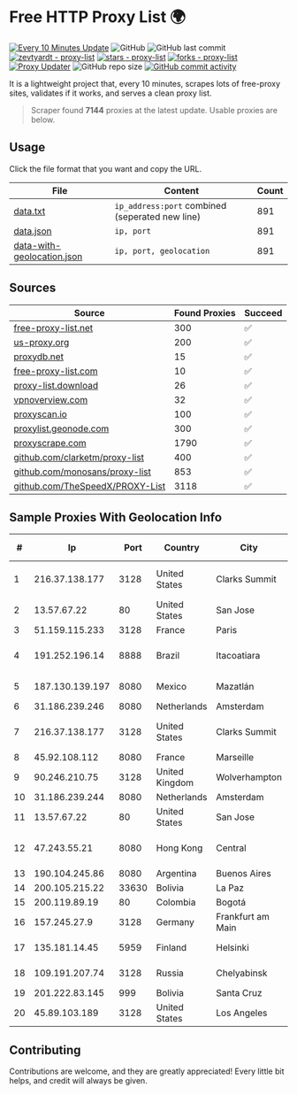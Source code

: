 
# Free HTTP Proxy List 🌍

[![Every 10 Minutes Update](https://github.com/mertguvencli/http-proxy-list/actions/workflows/main.yml/badge.svg?branch=main)](https://github.com/mertguvencli/http-proxy-list/actions/workflows/main.yml)
![GitHub](https://img.shields.io/github/license/mertguvencli/http-proxy-list)
![GitHub last commit](https://img.shields.io/github/last-commit/mertguvencli/http-proxy-list)
[![zevtyardt - proxy-list](https://img.shields.io/static/v1?label=zevtyardt&message=proxy-list&color=blue&logo=github)](https://github.com/zevtyardt/proxy-list "Go to GitHub repo")
[![stars - proxy-list](https://img.shields.io/github/stars/zevtyardt/proxy-list?style=social)](https://github.com/zevtyardt/proxy-list)
[![forks - proxy-list](https://img.shields.io/github/forks/zevtyardt/proxy-list?style=social)](https://github.com/zevtyardt/proxy-list)
[![Proxy Updater](https://github.com/zevtyardt/proxy-list/workflows/Proxy%20Updater/badge.svg)](https://github.com/zevtyardt/proxy-list/actions?query=workflow:"Proxy+Updater")
![GitHub repo size](https://img.shields.io/github/repo-size/zevtyardt/proxy-list)
[![GitHub commit activity](https://img.shields.io/github/commit-activity/m/zevtyardt/proxy-list?logo=commits)](https://github.com/zevtyardt/proxy-list/commits/main)

It is a lightweight project that, every 10 minutes, scrapes lots of free-proxy sites, validates if it works, and serves a clean proxy list.

> Scraper found **7144** proxies at the latest update. Usable proxies are below.

## Usage

Click the file format that you want and copy the URL.

|File|Content|Count|
|----|-------|-----|
|[data.txt](https://raw.githubusercontent.com/mertguvencli/http-proxy-list/main/proxy-list/data.txt)|`ip_address:port` combined (seperated new line)|891|
|[data.json](https://raw.githubusercontent.com/mertguvencli/http-proxy-list/main/proxy-list/data.json)|`ip, port`|891|
|[data-with-geolocation.json](https://raw.githubusercontent.com/mertguvencli/http-proxy-list/main/proxy-list/data-with-geolocation.json)|`ip, port, geolocation`|891|

## Sources

|Source|Found Proxies|Succeed|
|------|-------------|-------|
|[free-proxy-list.net](https://free-proxy-list.net)|300|✅|
|[us-proxy.org](https://www.us-proxy.org)|200|✅|
|[proxydb.net](http://proxydb.net)|15|✅|
|[free-proxy-list.com](https://free-proxy-list.com/?page=&port=&type%5B%5D=http&type%5B%5D=https&up_time=0&search=Search)|10|✅|
|[proxy-list.download](https://www.proxy-list.download/HTTP)|26|✅|
|[vpnoverview.com](https://vpnoverview.com/privacy/anonymous-browsing/free-proxy-servers)|32|✅|
|[proxyscan.io](https://www.proxyscan.io)|100|✅|
|[proxylist.geonode.com](https://proxylist.geonode.com/api/proxy-list?limit=300&page=1&sort_by=lastChecked&sort_type=desc&protocols=http,https)|300|✅|
|[proxyscrape.com](https://api.proxyscrape.com/v2/?request=displayproxies&protocol=http&timeout=10000&country=all&ssl=all&anonymity=all)|1790|✅|
|[github.com/clarketm/proxy-list](https://raw.githubusercontent.com/clarketm/proxy-list/master/proxy-list-raw.txt)|400|✅|
|[github.com/monosans/proxy-list](https://raw.githubusercontent.com/monosans/proxy-list/main/proxies/http.txt)|853|✅|
|[github.com/TheSpeedX/PROXY-List](https://raw.githubusercontent.com/TheSpeedX/PROXY-List/master/http.txt)|3118|✅|


## Sample Proxies With Geolocation Info

|#|Ip|Port|Country|City|Internet Service Provider|
|-|--|----|-------|----|-------------------------|
|1|216.37.138.177|3128|United States|Clarks Summit|Frontier Communications of America|
|2|13.57.67.22|80|United States|San Jose|Amazon.com, Inc.|
|3|51.159.115.233|3128|France|Paris|SCALEWAY|
|4|191.252.196.14|8888|Brazil|Itacoatiara|Locaweb Serviços de Internet S/A|
|5|187.130.139.197|8080|Mexico|Mazatlán|Uninet S.A. de C.V.|
|6|31.186.239.246|8080|Netherlands|Amsterdam|NetSkope Inc|
|7|216.37.138.177|3128|United States|Clarks Summit|Frontier Communications of America|
|8|45.92.108.112|8080|France|Marseille|Hosteur SAS|
|9|90.246.210.75|3128|United Kingdom|Wolverhampton|Energis UK|
|10|31.186.239.244|8080|Netherlands|Amsterdam|NetSkope Inc|
|11|13.57.67.22|80|United States|San Jose|Amazon.com, Inc.|
|12|47.243.55.21|8080|Hong Kong|Central|Alibaba (US) Technology Co., Ltd.|
|13|190.104.245.86|8080|Argentina|Buenos Aires|CPS|
|14|200.105.215.22|33630|Bolivia|La Paz|AXS Bolivia S. A.|
|15|200.119.89.19|80|Colombia|Bogotá|ETB - Colombia|
|16|157.245.27.9|3128|Germany|Frankfurt am Main|DigitalOcean, LLC|
|17|135.181.14.45|5959|Finland|Helsinki|Hetzner Online GmbH|
|18|109.191.207.74|3128|Russia|Chelyabinsk|Intersvyaz-2 JSC|
|19|201.222.83.145|999|Bolivia|Santa Cruz|Cotas Ltda.|
|20|45.89.103.189|3128|United States|Los Angeles|DediPath|



## Contributing

Contributions are welcome, and they are greatly appreciated! Every
little bit helps, and credit will always be given.

